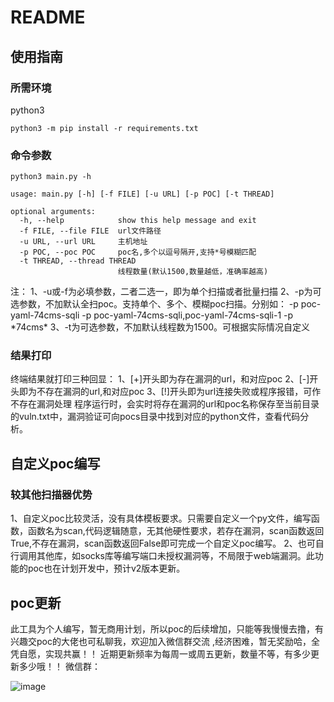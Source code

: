 # README
## 使用指南
### 所需环境
python3
```
python3 -m pip install -r requirements.txt
```
### 命令参数
```
python3 main.py -h

usage: main.py [-h] [-f FILE] [-u URL] [-p POC] [-t THREAD]

optional arguments:
  -h, --help            show this help message and exit
  -f FILE, --file FILE  url文件路径
  -u URL, --url URL     主机地址
  -p POC, --poc POC     poc名,多个以逗号隔开,支持*号模糊匹配
  -t THREAD, --thread THREAD
                        线程数量(默认1500,数量越低，准确率越高)
```
注：
1、-u或-f为必填参数，二者二选一，即为单个扫描或者批量扫描
2、-p为可选参数，不加默认全扫poc。支持单个、多个、模糊poc扫描。分别如：
    -p poc-yaml-74cms-sqli
    -p poc-yaml-74cms-sqli,poc-yaml-74cms-sqli-1
    -p \*74cms\*
3、-t为可选参数，不加默认线程数为1500。可根据实际情况自定义
### 结果打印
终端结果就打印三种回显：
1、[+]开头即为存在漏洞的url，和对应poc
2、[-]开头即为不存在漏洞的url,和对应poc
3、[!]开头即为url连接失败或程序报错，可作不存在漏洞处理
程序运行时，会实时将存在漏洞的url和poc名称保存至当前目录的vuln.txt中，漏洞验证可向pocs目录中找到对应的python文件，查看代码分析。
## 自定义poc编写
### 较其他扫描器优势
1、自定义poc比较灵活，没有具体模板要求。只需要自定义一个py文件，编写函数，函数名为scan,代码逻辑随意，无其他硬性要求，若存在漏洞，scan函数返回True,不存在漏洞，scan函数返回False即可完成一个自定义poc编写。
2、也可自行调用其他库，如socks库等编写端口未授权漏洞等，不局限于web端漏洞。此功能的poc也在计划开发中，预计v2版本更新。
## poc更新
此工具为个人编写，暂无商用计划，所以poc的后续增加，只能等我慢慢去撸，有兴趣交poc的大佬也可私聊我，欢迎加入微信群交流 ,经济困难，暂无奖励哈，全凭自愿，实现共赢！！
近期更新频率为每周一或周五更新，数量不等，有多少更新多少哦！！
微信群：


![image](https://user-images.githubusercontent.com/51362701/212623800-ed5a9ede-41fd-4595-9e21-87947e830eb8.png)





